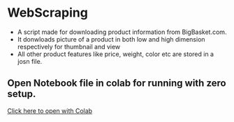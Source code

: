 # WebScraping

* A script made for downloading product information from BigBasket.com. 
* It donwloads picture of a product in both low and high dimension respectively for thumbnail and view 
* All other product features like price, weight, color etc are stored in a josn file.

## Open Notebook file in colab for running with zero setup.  

[Click here to open with Colab](https://colab.research.google.com/github/robinsdeepak/BigBasket-Scrapper/blob/master/Bigbasket_Scrapper.ipynb)
